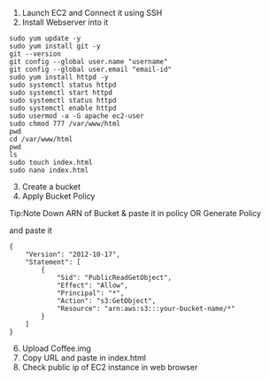 1. Launch EC2 and Connect it using SSH
2. Install Webserver into it
```
sudo yum update -y
sudo yum install git -y
git --version
git config --global user.name "username"
git config --global user.email "email-id"
sudo yum install httpd -y
sudo systemctl status httpd
sudo systemctl start httpd
sudo systemctl status httpd
sudo systemctl enable httpd
sudo usermod -a -G apache ec2-user
sudo chmod 777 /var/www/html
pwd
cd /var/www/html
pwd
ls
sudo touch index.html
sudo nano index.html
```
3. Create a bucket
4. Apply Bucket Policy

Tip:Note Down ARN of Bucket & paste it in policy
OR 
Generate Policy

and paste it
```
{
    "Version": "2012-10-17",
    "Statement": [
        {
            "Sid": "PublicReadGetObject",
            "Effect": "Allow",
            "Principal": "*",
            "Action": "s3:GetObject",
            "Resource": "arn:aws:s3:::your-bucket-name/*"
        }
    ]
}
```
6. Upload Coffee.img
7. Copy URL and paste in index.html
8. Check public ip of EC2 instance in web browser

